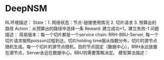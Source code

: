 # DeepNSM
RL环境描述：
State：1. 网络状态：节点-链接使用情况 2. 切片请求 3. 预算出的路径
Action：从预算出的路径中选择一条
Reward: 建立成功+1，建立失败-1
问题描述：
简易版本：每一个切片都是一个service chain: RRH-BBU-Server, 每一个切片请求按照poisson过程到达，切片holding time服从指数分布，切片的源节点随机生成。每一个切片的源节点随机，目的节点固定（数据中心），RRH永远放置在源节点，Server永远在数据中心，BBU则需要策略决定。
模型算法描述：
